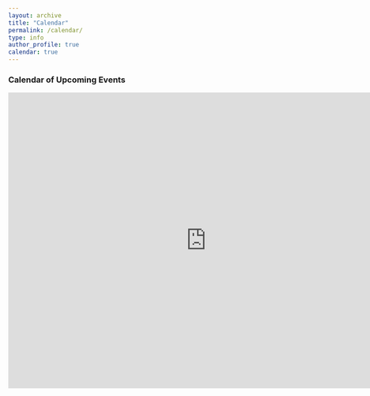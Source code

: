 ```yaml
---
layout: archive
title: "Calendar"
permalink: /calendar/
type: info
author_profile: true
calendar: true
---
```


<div class="span9">
	<h3>Calendar of Upcoming Events </h3>
	<iframe src="https://calendar.google.com/calendar/embed?src=c_fef87c097f7ca260ecda3d84ea2fe1004f4bd1cf7d5c67881c73d94cacb7b8d6%40group.calendar.google.com&ctz=America%2FNew_York" style="border: 0" width="800" height="600" frameborder="0" scrolling="no"></iframe>
</div><!--/span-->
